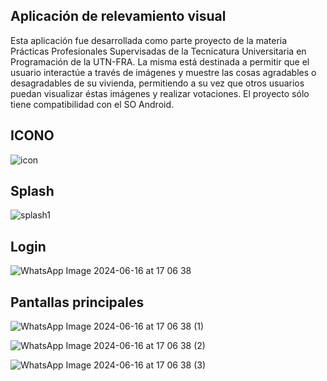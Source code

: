 ## Aplicación de relevamiento visual
Esta aplicación fue desarrollada como parte proyecto de la materia Prácticas Profesionales Supervisadas de la Tecnicatura Universitaria en Programación de la UTN-FRA.
La misma está destinada a permitir que el usuario interactúe a través de imágenes y muestre las cosas agradables o desagradables de su vivienda, permitiendo a su vez que otros usuarios
puedan visualizar éstas imágenes y realizar votaciones.
El proyecto sólo tiene compatibilidad con el SO Android.


## ICONO
![icon](https://github.com/renatonani/app_relevamiento_visual/assets/98593040/2d7b62f3-0bc2-4859-b3b5-faca7153cecc)

## Splash 
![splash1](https://github.com/renatonani/app_relevamiento_visual/assets/98593040/3b6686c4-ef6e-4905-a9dd-9132ad4cea40)

## Login
![WhatsApp Image 2024-06-16 at 17 06 38](https://github.com/renatonani/app_relevamiento_visual/assets/98593040/3395b614-191c-4cf9-b850-9d82b53cd81a)

## Pantallas principales 

![WhatsApp Image 2024-06-16 at 17 06 38 (1)](https://github.com/renatonani/app_relevamiento_visual/assets/98593040/a9c0cf98-74ec-42b8-954f-2cc63908082a)

![WhatsApp Image 2024-06-16 at 17 06 38 (2)](https://github.com/renatonani/app_relevamiento_visual/assets/98593040/3d3c82f6-358b-4690-9633-e1ab4e0ed1d0)

![WhatsApp Image 2024-06-16 at 17 06 38 (3)](https://github.com/renatonani/app_relevamiento_visual/assets/98593040/e84f709d-0a3c-478e-a0df-5f4de0c7f87b)
